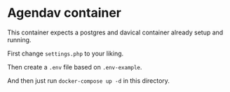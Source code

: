 # Agendav container

This container expects a postgres and davical container already setup and running.

First change `settings.php` to your liking.

Then create a `.env` file based on `.env-example`.

And then just run `docker-compose up -d` in this directory.